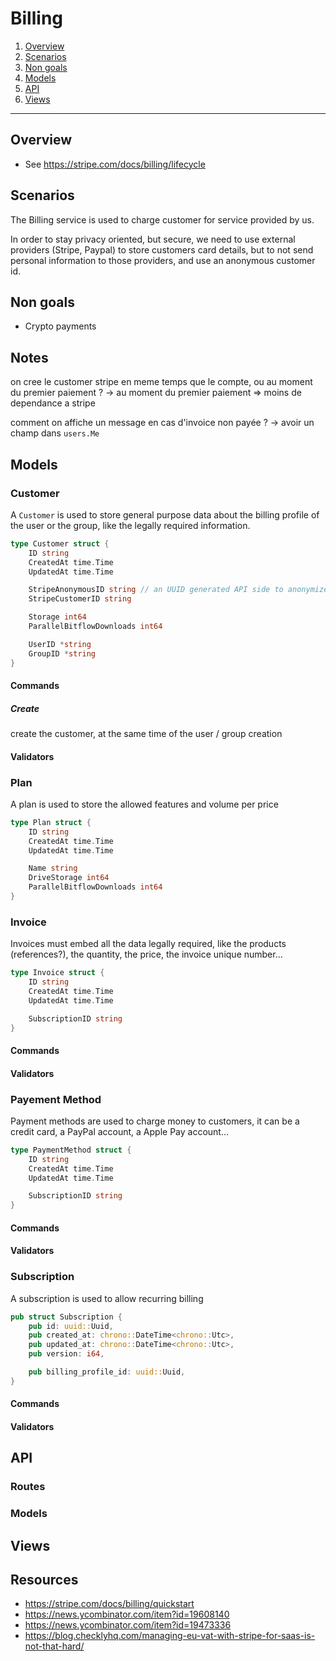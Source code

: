 # Billing


1. [Overview](#overview)
2. [Scenarios](#scenarios)
3. [Non goals](#non-goals)
4. [Models](#models)
5. [API](#api)
6. [Views](#views)

-------------------


## Overview


* See https://stripe.com/docs/billing/lifecycle

## Scenarios

The Billing service is used to charge customer for service provided by us.

In order to stay privacy oriented, but secure, we need to use external providers (Stripe, Paypal) to store customers card details, but to not send personal information to those providers, and use an anonymous customer id.

## Non goals

* Crypto payments

## Notes

on cree le customer stripe en meme temps que le compte, ou au moment du premier paiement ?
-> au moment du premier paiement => moins de dependance a stripe

comment on affiche un message en cas d'invoice non payée ?
 -> avoir un champ dans `users.Me`


## Models

### Customer

A `Customer` is used to store general purpose data about the billing profile of the user or the group,
like the legally required information.

```go
type Customer struct {
    ID string
    CreatedAt time.Time
    UpdatedAt time.Time

    StripeAnonymousID string // an UUID generated API side to anonymize the user / group
    StripeCustomerID string

    Storage int64
    ParallelBitflowDownloads int64

    UserID *string
    GroupID *string
}
```

#### Commands

##### Create

 create the customer, at the same time of the user / group creation

#### Validators

### Plan

A plan is used to store the allowed features and volume per price

```go
type Plan struct {
    ID string
    CreatedAt time.Time
    UpdatedAt time.Time

    Name string
    DriveStorage int64
    ParallelBitflowDownloads int64
}
```

### Invoice

Invoices must embed all the data legally required, like the products (references?),
the quantity, the price, the invoice unique number...

```go
type Invoice struct {
    ID string
    CreatedAt time.Time
    UpdatedAt time.Time

    SubscriptionID string
}
```

#### Commands

#### Validators


### Payement Method

Payment methods are used to charge money to customers, it can be a credit card,
a PayPal account, a Apple Pay account...

```go
type PaymentMethod struct {
    ID string
    CreatedAt time.Time
    UpdatedAt time.Time

    SubscriptionID string
}
```

#### Commands

#### Validators


### Subscription

A subscription is used to allow recurring billing

```rust
pub struct Subscription {
    pub id: uuid::Uuid,
    pub created_at: chrono::DateTime<chrono::Utc>,
    pub updated_at: chrono::DateTime<chrono::Utc>,
    pub version: i64,

    pub billing_profile_id: uuid::Uuid,
}
```

#### Commands

#### Validators


## API

### Routes

### Models



## Views



## Resources

* https://stripe.com/docs/billing/quickstart
* https://news.ycombinator.com/item?id=19608140
* https://news.ycombinator.com/item?id=19473336
* https://blog.checklyhq.com/managing-eu-vat-with-stripe-for-saas-is-not-that-hard/

